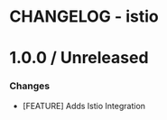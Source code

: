 # CHANGELOG - istio

1.0.0 / Unreleased
==================

### Changes

* [FEATURE] Adds Istio Integration
